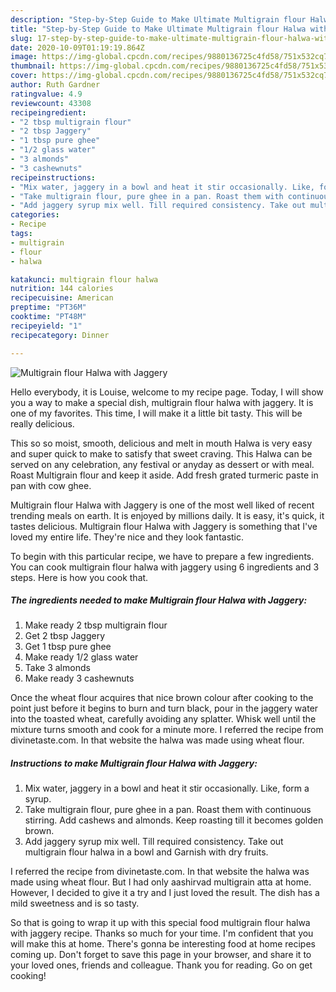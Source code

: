 ```yaml
---
description: "Step-by-Step Guide to Make Ultimate Multigrain flour Halwa with Jaggery"
title: "Step-by-Step Guide to Make Ultimate Multigrain flour Halwa with Jaggery"
slug: 17-step-by-step-guide-to-make-ultimate-multigrain-flour-halwa-with-jaggery
date: 2020-10-09T01:19:19.864Z
image: https://img-global.cpcdn.com/recipes/9880136725c4fd58/751x532cq70/multigrain-flour-halwa-with-jaggery-recipe-main-photo.jpg
thumbnail: https://img-global.cpcdn.com/recipes/9880136725c4fd58/751x532cq70/multigrain-flour-halwa-with-jaggery-recipe-main-photo.jpg
cover: https://img-global.cpcdn.com/recipes/9880136725c4fd58/751x532cq70/multigrain-flour-halwa-with-jaggery-recipe-main-photo.jpg
author: Ruth Gardner
ratingvalue: 4.9
reviewcount: 43308
recipeingredient:
- "2 tbsp multigrain flour"
- "2 tbsp Jaggery"
- "1 tbsp pure ghee"
- "1/2 glass water"
- "3 almonds"
- "3 cashewnuts"
recipeinstructions:
- "Mix water, jaggery in a bowl and heat it stir occasionally. Like, form a syrup."
- "Take multigrain flour, pure ghee in a pan. Roast them with continuous stirring. Add cashews and almonds. Keep roasting till it becomes golden brown."
- "Add jaggery syrup mix well. Till required consistency. Take out multigrain flour halwa in a bowl and Garnish with dry fruits."
categories:
- Recipe
tags:
- multigrain
- flour
- halwa

katakunci: multigrain flour halwa 
nutrition: 144 calories
recipecuisine: American
preptime: "PT36M"
cooktime: "PT48M"
recipeyield: "1"
recipecategory: Dinner

---
```



![Multigrain flour Halwa with Jaggery](https://img-global.cpcdn.com/recipes/9880136725c4fd58/751x532cq70/multigrain-flour-halwa-with-jaggery-recipe-main-photo.jpg)

Hello everybody, it is Louise, welcome to my recipe page. Today, I will show you a way to make a special dish, multigrain flour halwa with jaggery. It is one of my favorites. This time, I will make it a little bit tasty. This will be really delicious.

This so so moist, smooth, delicious and melt in mouth Halwa is very easy and super quick to make to satisfy that sweet craving. This Halwa can be served on any celebration, any festival or anyday as dessert or with meal. Roast Multigrain flour and keep it aside. Add fresh grated turmeric paste in pan with cow ghee.

Multigrain flour Halwa with Jaggery is one of the most well liked of recent trending meals on earth. It is enjoyed by millions daily. It is easy, it's quick, it tastes delicious. Multigrain flour Halwa with Jaggery is something that I've loved my entire life. They're nice and they look fantastic.


To begin with this particular recipe, we have to prepare a few ingredients. You can cook multigrain flour halwa with jaggery using 6 ingredients and 3 steps. Here is how you cook that.

<!--inarticleads1-->

##### The ingredients needed to make Multigrain flour Halwa with Jaggery:

1. Make ready 2 tbsp multigrain flour
1. Get 2 tbsp Jaggery
1. Get 1 tbsp pure ghee
1. Make ready 1/2 glass water
1. Take 3 almonds
1. Make ready 3 cashewnuts


Once the wheat flour acquires that nice brown colour after cooking to the point just before it begins to burn and turn black, pour in the jaggery water into the toasted wheat, carefully avoiding any splatter. Whisk well until the mixture turns smooth and cook for a minute more. I referred the recipe from divinetaste.com. In that website the halwa was made using wheat flour. 

<!--inarticleads2-->

##### Instructions to make Multigrain flour Halwa with Jaggery:

1. Mix water, jaggery in a bowl and heat it stir occasionally. Like, form a syrup.
1. Take multigrain flour, pure ghee in a pan. Roast them with continuous stirring. Add cashews and almonds. Keep roasting till it becomes golden brown.
1. Add jaggery syrup mix well. Till required consistency. Take out multigrain flour halwa in a bowl and Garnish with dry fruits.


I referred the recipe from divinetaste.com. In that website the halwa was made using wheat flour. But I had only aashirvad multigrain atta at home. However, I decided to give it a try and I just loved the result. The dish has a mild sweetness and is so tasty. 

So that is going to wrap it up with this special food multigrain flour halwa with jaggery recipe. Thanks so much for your time. I'm confident that you will make this at home. There's gonna be interesting food at home recipes coming up. Don't forget to save this page in your browser, and share it to your loved ones, friends and colleague. Thank you for reading. Go on get cooking!
